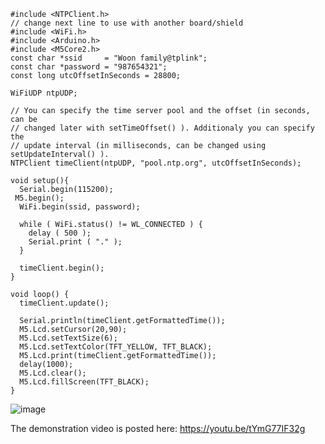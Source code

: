 ```
#include <NTPClient.h>
// change next line to use with another board/shield
#include <WiFi.h>
#include <Arduino.h>
#include <M5Core2.h>
const char *ssid     = "Woon family@tplink";
const char *password = "987654321";
const long utcOffsetInSeconds = 28800;

WiFiUDP ntpUDP;

// You can specify the time server pool and the offset (in seconds, can be
// changed later with setTimeOffset() ). Additionaly you can specify the
// update interval (in milliseconds, can be changed using setUpdateInterval() ).
NTPClient timeClient(ntpUDP, "pool.ntp.org", utcOffsetInSeconds);

void setup(){
  Serial.begin(115200);
 M5.begin();
  WiFi.begin(ssid, password);

  while ( WiFi.status() != WL_CONNECTED ) {
    delay ( 500 );
    Serial.print ( "." );
  }

  timeClient.begin();
}

void loop() {
  timeClient.update();

  Serial.println(timeClient.getFormattedTime());
  M5.Lcd.setCursor(20,90);
  M5.Lcd.setTextSize(6);
  M5.Lcd.setTextColor(TFT_YELLOW, TFT_BLACK);
  M5.Lcd.print(timeClient.getFormattedTime());
  delay(1000);
  M5.Lcd.clear();
  M5.Lcd.fillScreen(TFT_BLACK);
}
```
![image](https://user-images.githubusercontent.com/87056506/131205424-c348dfce-e775-4b72-8e91-75c9ce10a69e.png)

The demonstration video is posted here: https://youtu.be/tYmG77IF32g
